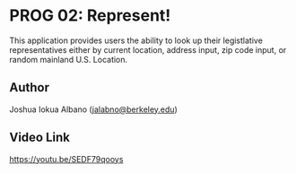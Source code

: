 # PROG 02: Represent!

This application provides users the ability to look up their legistlative representatives either by
current location, address input, zip code input, or random mainland U.S. Location.

## Author

Joshua Iokua Albano (jalabno@berkeley.edu)

## Video Link

https://youtu.be/SEDF79qooys

